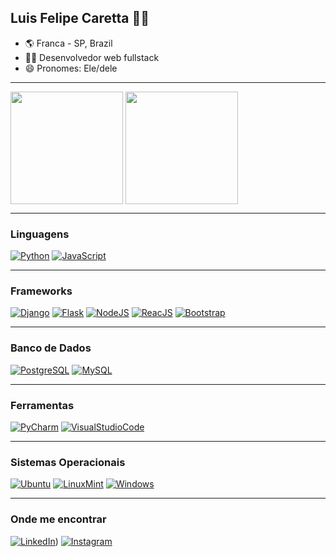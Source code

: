## Luis Felipe Caretta 👨‍💻

- 🌎 Franca - SP, Brazil
- 👨‍💻 Desenvolvedor web fullstack
- 😄 Pronomes: Ele/dele

---

<div>
<img align="center" src="https://github-readme-stats.vercel.app/api?username=antonio-yves&show_icons=true&theme=gotham&border_radius=10" height="180em"/>
<img align="center" src="https://github-readme-stats.vercel.app/api/top-langs/?username=antonio-yves&layout=compact&theme=gotham&border_radius=10" height="180em"/>
</div>

---

### Linguagens

[![Python](https://img.shields.io/badge/Python-3776AB?style=for-the-badge&logo=python&logoColor=white)](https://python.org/docs) [![JavaScript](https://img.shields.io/badge/JavaScript-F7DF1E?style=for-the-badge&logo=javascript&logoColor=black)](https://developer.mozilla.org/pt-BR/docs/Web/JavaScript)

---

### Frameworks

[![Django](https://img.shields.io/badge/Django-092E20?style=for-the-badge&logo=django&logoColor=white)](https://www.djangoproject.com/) [![Flask](https://img.shields.io/badge/Flask-000000?style=for-the-badge&logo=flask&logoColor=white)](https://flask.palletsprojects.com/en/2.1.x/) [![NodeJS](https://img.shields.io/badge/Node.js-339933?style=for-the-badge&logo=node.js&logoColor=white)](https://nodejs.org) [![ReacJS](https://img.shields.io/badge/React-61DAFB?style=for-the-badge&logo=react&logoColor=white)](https://pt-br.reactjs.org/) [![Bootstrap](https://img.shields.io/badge/Bootrstrap-7952B3?style=for-the-badge&logo=bootstrap&logoColor=white)](https://getbootstrap.com/)

---

### Banco de Dados

[![PostgreSQL](https://img.shields.io/badge/PostgreSQL-4169E1?style=for-the-badge&logo=postgresql&logoColor=white)](https://www.postgresql.org/docs/) [![MySQL](https://img.shields.io/badge/MySQL-4479A1?style=for-the-badge&logo=mysql&logoColor=white)](https://www.mysql.com/)

---

### Ferramentas

[![PyCharm](https://img.shields.io/badge/PyCharm-000000?style=for-the-badge&logo=pycharm&logoColor=white)](https://www.jetbrains.com/pt-br/pycharm/) [![VisualStudioCode](https://img.shields.io/badge/Visual_Studio_Code-007ACC?style=for-the-badge&logo=visualstudiocode&logoColor=white)](https://code.visualstudio.com/)

---

### Sistemas Operacionais

[![Ubuntu](https://img.shields.io/badge/Ubuntu-E95420?style=for-the-badge&logo=ubuntu&logoColor=white)](https://ubuntu.com/) [![LinuxMint](https://img.shields.io/badge/Linux_Mint-87CF3E?style=for-the-badge&logo=linuxmint&logoColor=white)](https://linuxmint.com/) [![Windows](https://img.shields.io/badge/Windows-0078D6?style=for-the-badge&logo=windows&logoColor=white)](https://www.microsoft.com/pt-br/windows)

---

### Onde me encontrar

[![LinkedIn](https://img.shields.io/badge/LinkedIn-0A66C2?style=for-the-badge&logo=linkedin&logoColor=white)](https://www.linkedin.com/in/luis-felipe-caretta-097b18233)) [![Instagram](https://img.shields.io/badge/Instagram-E4405F?style=for-the-badge&logo=instagram&logoColor=white)](https://www.instagram.com/carettaluisfelipe/)
